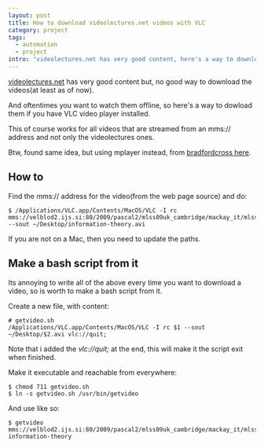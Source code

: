 ```yaml
--- 
layout: post
title: How to download videolectures.net videos with VLC
category: project
tags:
  - automation
  - project
intro: "videolectures.net has very good content, here's a way to download its videos"
---
```


[videolectures.net][1] has very good content but, no good way to download the
videos(at least as of now).

And oftentimes you want to watch them offline, so here's a way to dowload them
if you have VLC video player installed.

This of course works for all videos that are streamed from an mms:// address
and not only the videolectures ones.

Btw, found same idea, but using mplayer instead, from [bradfordcross here][2].

## How to

Find the mms:// address for the video(from the web page source) and do:

    
    $ /Applications/VLC.app/Contents/MacOS/VLC -I rc mms://velblod2.ijs.si:80/2009/pascal2/mlss09uk_cambridge/mackay_it/mlss09uk_mackay_it_01.wmv --sout ~/Desktop/information-theory.avi
    

If you are not on a Mac, then you need to update the paths.

## Make a bash script from it

Its annoying to write all of the above every time you want to download a
video, so is worth to make a bash script from it.

Create a new file, with content:

    
    # getvideo.sh 
    /Applications/VLC.app/Contents/MacOS/VLC -I rc $1 --sout ~/Desktop/$2.avi vlc://quit;
    

Note that i added the _vlc://quit;_ at the end, this will make it the script
exit when finished.

Make it executable and reachable from everywhere:

    
    $ chmod 711 getvideo.sh 
    $ ln -s getvideo.sh /usr/bin/getvideo
    

And use like so:

    
    $ getvideo mms://velblod2.ijs.si:80/2009/pascal2/mlss09uk_cambridge/mackay_it/mlss09uk_mackay_it_01.wmv information-theory
    

   [1]: http://videolectures.net/
   [2]: http://measuringmeasures.blogspot.com/2009/12/downloading-from-videolecturesnet.html

